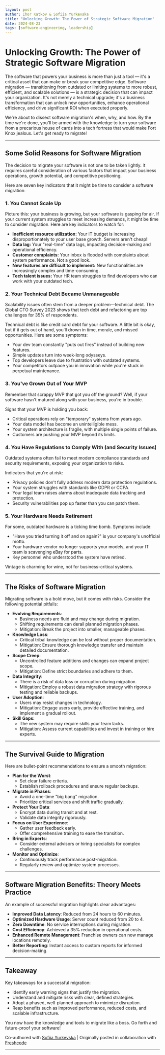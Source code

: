 ```yaml
---
layout: post
author: Ihor Katkov & Sofiia Yurkevska
title: "Unlocking Growth: The Power of Strategic Software Migration"
date: 2024-08-23
tags: [software-engineering, leadership]
---
```


# Unlocking Growth: The Power of Strategic Software Migration

The software that powers your business is more than just a tool — it's a critical asset that can make or break your competitive edge. Software migration — transitioning from outdated or limiting systems to more robust, efficient, and scalable solutions — is a strategic decision that can impact your organization. It's not merely a technical upgrade; it's a business transformation that can unlock new opportunities, enhance operational efficiency, and drive significant ROI when executed properly.

We're about to dissect software migration's when, why, and how. By the time we're done, you'll be armed with the knowledge to turn your software from a precarious house of cards into a tech fortress that would make Fort Knox jealous. Let's get ready to migrate!

---

## Some Solid Reasons for Software Migration

The decision to migrate your software is not one to be taken lightly. It requires careful consideration of various factors that impact your business operations, growth potential, and competitive positioning.

Here are seven key indicators that it might be time to consider a software migration:

### 1. You Cannot Scale Up  
Picture this: your business is growing, but your software is gasping for air. If your current system struggles to meet increasing demands, it might be time to consider migration. Here are key indicators to watch for:

- **Inefficient resource utilization:** Your IT budget is increasing disproportionately to your user base growth. Servers aren't cheap!
- **Data lag:** Your "real-time" data lags, impacting decision-making and operational efficiency.
- **Customer complaints:** Your inbox is flooded with complaints about system performance. Not a good look.
- **New features are difficult to implement:** New functionalities are increasingly complex and time-consuming.
- **Tech talent issues:** Your HR team struggles to find developers who can work with your outdated tech.

### 2. Your Technical Debt Became Unmanageable  
Scalability issues often stem from a deeper problem—technical debt. The Global CTO Survey 2023 shows that tech debt and refactoring are top challenges for 35% of respondents.

Technical debt is like credit card debt for your software. A little bit is okay, but if it gets out of hand, you'll drown in time, morale, and missed opportunities. Here are some symptoms:

- Your dev team constantly "puts out fires" instead of building new features.
- Simple updates turn into week-long odysseys.
- Top developers leave due to frustration with outdated systems.
- Your competitors outpace you in innovation while you're stuck in perpetual maintenance.

### 3. You've Grown Out of Your MVP  
Remember that scrappy MVP that got you off the ground? Well, if your software hasn't matured along with your business, you're in trouble.

Signs that your MVP is holding you back:

- Critical operations rely on "temporary" systems from years ago.
- Your data model has become an unintelligible mess.
- Your system architecture is fragile, with multiple single points of failure.
- Customers are pushing your MVP beyond its limits.

### 4. You Have Regulations to Comply With (and Security Issues)  
Outdated systems often fail to meet modern compliance standards and security requirements, exposing your organization to risks.

Indicators that you're at risk:

- Privacy policies don't fully address modern data protection regulations.
- Your system struggles with standards like GDPR or CCPA.
- Your legal team raises alarms about inadequate data tracking and protection.
- Security vulnerabilities pop up faster than you can patch them.

### 5. Your Hardware Needs Retirement  
For some, outdated hardware is a ticking time bomb. Symptoms include:

- "Have you tried turning it off and on again?" is your company's unofficial motto.
- Your hardware vendor no longer supports your models, and your IT team is scavenging eBay for parts.
- Key personnel who understood the system have retired.

Vintage is charming for wine, not for business-critical systems.

---

## The Risks of Software Migration

Migrating software is a bold move, but it comes with risks. Consider the following potential pitfalls:
- **Evolving Requirements**:
  - Business needs are fluid and may change during migration.
  - Shifting requirements can derail planned migration phases.
  - Mitigation: Break the project into smaller, manageable phases.
- **Knowledge Loss**:
  - Critical tribal knowledge can be lost without proper documentation.
  - Mitigation: Ensure thorough knowledge transfer and maintain detailed documentation.
- **Scope Creep**:
  - Uncontrolled feature additions and changes can expand project scope.
  - Mitigation: Define strict boundaries and adhere to them.
- **Data Integrity**:
  - There is a risk of data loss or corruption during migration.
  - Mitigation: Employ a robust data migration strategy with rigorous testing and reliable backups.
- **User Adoption**:
  - Users may resist changes in technology.
  - Mitigation: Engage users early, provide effective training, and implement a gradual rollout.
- **Skill Gaps**:
  - The new system may require skills your team lacks.
  - Mitigation: Assess current capabilities and invest in training or hire experts.

---

## The Survival Guide to Migration

Here are bullet-point recommendations to ensure a smooth migration:
- **Plan for the Worst**:
  - Set clear failure criteria.
  - Establish rollback procedures and ensure regular backups.
- **Migrate in Phases**:
  - Avoid a one-time "big bang" migration.
  - Prioritize critical services and shift traffic gradually.
- **Protect Your Data**:
  - Encrypt data during transit and at rest.
  - Validate data integrity rigorously.
- **Focus on User Experience**:
  - Gather user feedback early.
  - Offer comprehensive training to ease the transition.
- **Bring in Experts**:
  - Consider external advisors or hiring specialists for complex challenges.
- **Monitor and Optimize**:
  - Continuously track performance post-migration.
  - Regularly review and optimize system processes.

---

## Software Migration Benefits: Theory Meets Practice

An example of successful migration highlights clear advantages:
- **Improved Data Latency**: Reduced from 24 hours to 60 minutes.
- **Optimized Hardware Usage**: Server count reduced from 20 to 4.
- **Zero Downtime**: No service interruptions during migration.
- **Cost Efficiency**: Achieved a 35% reduction in operational costs.
- **Enhanced Remote Management**: Franchise owners can now manage locations remotely.
- **Better Reporting**: Instant access to custom reports for informed decision-making.

---

## Takeaway

Key takeaways for a successful migration:
- Identify early warning signs that justify the migration.
- Understand and mitigate risks with clear, defined strategies.
- Adopt a phased, well-planned approach to minimize disruption.
- Reap benefits such as improved performance, reduced costs, and scalable infrastructure.

You now have the knowledge and tools to migrate like a boss. Go forth and future-proof your software!

Co-authored with [Sofiia Yurkevska](https://www.linkedin.com/in/s-yurkevska/) |
Originally posted in collaboration with [Freshcode](https://www.freshcodeit.com/blog/strategic-software-migration-reasons-risks-best-practices)

---